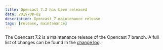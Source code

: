 ```yaml
---
title: Opencast 7.2 has been released
date: 2019-08-02
description: Opencast 7 maintenance release
tags: [release, maintenance]
---
```


The Opencast 7.2 is a maintenance release of the Opencast 7 branch. A full list of changes can be found in the
[change log](https://docs.opencast.org/r/7.x/admin/changelog/#opencast-72).
